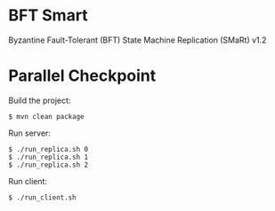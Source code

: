 # BFT Smart
Byzantine Fault-Tolerant (BFT) State Machine Replication (SMaRt) v1.2


# Parallel Checkpoint

Build the project:
```
$ mvn clean package
```

Run server:
```
$ ./run_replica.sh 0
$ ./run_replica.sh 1
$ ./run_replica.sh 2
```

Run client:
```
$ ./run_client.sh
```
